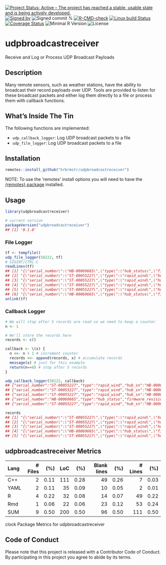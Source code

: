 
[![Project Status: Active – The project has reached a stable, usable
state and is being actively
developed.](https://www.repostatus.org/badges/latest/active.svg)](https://www.repostatus.org/#active)
[![Signed
by](https://img.shields.io/badge/Keybase-Verified-brightgreen.svg)](https://keybase.io/hrbrmstr)
![Signed commit
%](https://img.shields.io/badge/Signed_Commits-100%25-lightgrey.svg)
[![R-CMD-check](https://github.com/hrbrmstr/udpbroadcastreceiver/workflows/R-CMD-check/badge.svg)](https://github.com/hrbrmstr/udpbroadcastreceiver/actions?query=workflow%3AR-CMD-check)
[![Linux build
Status](https://travis-ci.org/hrbrmstr/udpbroadcastreceiver.svg?branch=master)](https://travis-ci.org/hrbrmstr/udpbroadcastreceiver)
[![Coverage
Status](https://codecov.io/gh/hrbrmstr/udpbroadcastreceiver/branch/master/graph/badge.svg)](https://codecov.io/gh/hrbrmstr/udpbroadcastreceiver)
![Minimal R
Version](https://img.shields.io/badge/R%3E%3D-4.0.0-blue.svg)
![License](https://img.shields.io/badge/License-MIT-blue.svg)

# udpbroadcastreceiver

Receive and Log or Process UDP Broadcast Payloads

## Description

Many remote sensors, such as weather stations, have the ability to
broadcast their record payloads over UDP. Tools are provided to listen
for these broadcast packets and either log them directly to a file or
process them with callback functions.

## What’s Inside The Tin

The following functions are implemented:

-   `udp_callback_logger`: Log UDP broadcast packets to a file
-   `udp_file_logger`: Log UDP broadcast packets to a file

## Installation

``` r
remotes::install_github("hrbrmstr/udpbroadcastreceiver")
```

NOTE: To use the ‘remotes’ install options you will need to have the
[{remotes} package](https://github.com/r-lib/remotes) installed.

## Usage

``` r
library(udpbroadcastreceiver)

# current version
packageVersion("udpbroadcastreceiver")
## [1] '0.1.0'
```

### File Logger

``` r
tf <- tempfile()
udp_file_logger(50222, tf)
# SIGINT/CTRL-C
readLines(tf)
## [1] "{\"serial_number\":\"HB-00069665\",\"type\":\"hub_status\",\"firmware_revision\":\"177\",\"uptime\":8800796,\"rssi\":-47,\"timestamp\":1651318164,\"reset_flags\":\"BOR,PIN,POR\",\"seq\":879076,\"radio_stats\":[25,1,0,3,16637],\"mqtt_stats\":[498,224]}"
## [2] "{\"serial_number\":\"ST-00055227\",\"type\":\"rapid_wind\",\"hub_sn\":\"HB-00069665\",\"ob\":[1651318165,1.39,241]}"
## [3] "{\"serial_number\":\"ST-00055227\",\"type\":\"rapid_wind\",\"hub_sn\":\"HB-00069665\",\"ob\":[1651318167,1.48,233]}"
## [4] "{\"serial_number\":\"ST-00055227\",\"type\":\"rapid_wind\",\"hub_sn\":\"HB-00069665\",\"ob\":[1651318170,1.38,240]}"
## [5] "{\"serial_number\":\"ST-00055227\",\"type\":\"rapid_wind\",\"hub_sn\":\"HB-00069665\",\"ob\":[1651318173,1.39,243]}"
## [6] "{\"serial_number\":\"HB-00069665\",\"type\":\"hub_status\",\"firmware_revision\":\"177\",\"uptime\":8800806,\"rssi\":-47,\"timestamp\":1651318174,\"reset_flags\":\"BOR,PIN,POR\",\"seq\":879077,\"radio_stats\":[25,1,0,3,16637],\"mqtt_stats\":[498,224]}"
unlink(tf)
```

### Callback Logger

``` r
# We will stop after 5 records are read so we need to keep a counter
n <- 1

# We'll store the records here
records <- c()

callback <- \(x) {
  n <<- n + 1 # increment counter
  records <<- append(records, x) # accumulate records
  message(x) # just for this example
  return(n==6) # stop after 5 records
}

udp_callback_logger(50222, callback)
## {"serial_number":"ST-00055227","type":"rapid_wind","hub_sn":"HB-00069665","ob":[1651318077,1.21,231]}
## {"serial_number":"ST-00055227","type":"rapid_wind","hub_sn":"HB-00069665","ob":[1651318080,1.43,231]}
## {"serial_number":"ST-00055227","type":"rapid_wind","hub_sn":"HB-00069665","ob":[1651318083,1.52,243]}
## {"serial_number":"HB-00069665","type":"hub_status","firmware_revision":"177","uptime":8800716,"rssi":-47,"timestamp":1651318084,"reset_flags":"BOR,PIN,POR","seq":879068,"radio_stats":[25,1,0,3,16637],"mqtt_stats":[498,224]}
## {"serial_number":"ST-00055227","type":"rapid_wind","hub_sn":"HB-00069665","ob":[1651318086,1.04,217]}

records
## [1] "{\"serial_number\":\"ST-00055227\",\"type\":\"rapid_wind\",\"hub_sn\":\"HB-00069665\",\"ob\":[1651318077,1.21,231]}"
## [2] "{\"serial_number\":\"ST-00055227\",\"type\":\"rapid_wind\",\"hub_sn\":\"HB-00069665\",\"ob\":[1651318080,1.43,231]}"
## [3] "{\"serial_number\":\"ST-00055227\",\"type\":\"rapid_wind\",\"hub_sn\":\"HB-00069665\",\"ob\":[1651318083,1.52,243]}"
## [4] "{\"serial_number\":\"HB-00069665\",\"type\":\"hub_status\",\"firmware_revision\":\"177\",\"uptime\":8800716,\"rssi\":-47,\"timestamp\":1651318084,\"reset_flags\":\"BOR,PIN,POR\",\"seq\":879068,\"radio_stats\":[25,1,0,3,16637],\"mqtt_stats\":[498,224]}"
## [5] "{\"serial_number\":\"ST-00055227\",\"type\":\"rapid_wind\",\"hub_sn\":\"HB-00069665\",\"ob\":[1651318086,1.04,217]}"   
```

## udpbroadcastreceiver Metrics

| Lang | \# Files |  (%) | LoC |  (%) | Blank lines |  (%) | \# Lines |  (%) |
|:-----|---------:|-----:|----:|-----:|------------:|-----:|---------:|-----:|
| C++  |        2 | 0.11 | 111 | 0.28 |          49 | 0.26 |        7 | 0.03 |
| YAML |        2 | 0.11 |  35 | 0.09 |          10 | 0.05 |        2 | 0.01 |
| R    |        4 | 0.22 |  32 | 0.08 |          14 | 0.07 |       49 | 0.22 |
| Rmd  |        1 | 0.06 |  22 | 0.06 |          23 | 0.12 |       53 | 0.24 |
| SUM  |        9 | 0.50 | 200 | 0.50 |          96 | 0.50 |      111 | 0.50 |

clock Package Metrics for udpbroadcastreceiver

## Code of Conduct

Please note that this project is released with a Contributor Code of
Conduct. By participating in this project you agree to abide by its
terms.
